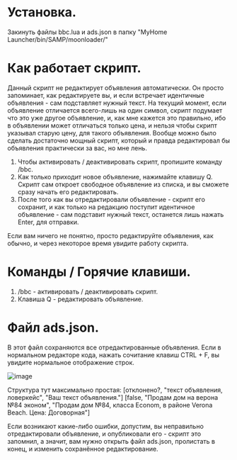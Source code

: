 # Установка.
Закинуть файлы bbc.lua и ads.json в папку "MyHome Launcher/bin/SAMP/moonloader/"


# Как работает скрипт.
Данный скрипт не редактирует объявления автоматически. Он просто запоминает, как редактируете вы, и если встречает идентичные объявления - сам подставляет нужный текст.
На текущий момент, если объявление отличается всего-лишь на один символ, скрипт подумает что это уже другое объявление, и, как мне кажется это правильно, ибо в объявлении может отличаться только цена, и нельзя чтобы скрипт указывал старую цену, для такого объявления. Вообще можно было сделать достаточно мощный скрипт, который и правда редактировал бы объявления практически за вас, но мне лень.

1) Чтобы активировать / деактивировать скрипт, пропишите команду /bbc.
2) Как только приходит новое объявление, нажимайте клавишу Q. Скрипт сам откроет свободное объявление из списка, и вы сможете сразу начать его редактировать.
3) После того как вы отредактировали объявление - скрипт его сохранит, и как только на редакцию поступит идентичное объявление - сам подставит нужный текст, останется лишь нажать Enter, для отправки.

Если вам ничего не понятно, просто редактируйте объявления, как обычно, и через некоторое время увидите работу скрипта.


# Команды / Горячие клавиши.
1) /bbc - активировать / деактивировать скрипт.
2) Клавиша Q - редактировать объявление.


# Файл ads.json.
В этот файл сохраняются все отредактированные объявления. Если в нормальном редакторе кода, нажать сочитание клавиш CTRL + F, вы увидите нормальное отображение строк.

![image](https://github.com/ackut/bbc/assets/52998293/a1b83ec8-0779-4b69-b2a3-13c05e00aff9)

Структура тут максимально простая:
[отклонено?, "текст объявления, ловеркейс", "Ваш текст объявления."]
[false, "Продам дом на верона №84 эконом", "Продам дом №84, класса Econom, в районе Verona Beach. Цена: Договорная"]

Если возникают какие-либо ошибки, допустим, вы неправильно отредактировали объявление, и опубликовали его - скрипт это запомнил, а значит, вам нужно открыть файл ads.json, пролистать в конец, и изменить сохранённое редактирование.
